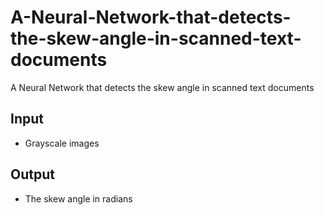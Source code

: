 # A-Neural-Network-that-detects-the-skew-angle-in-scanned-text-documents
A Neural Network that detects the skew angle in scanned text documents
## Input
- Grayscale images
## Output
- The skew angle in radians
